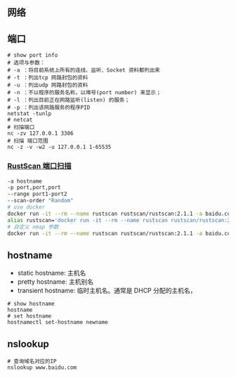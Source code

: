 ## 网络

## 端口

```shell
# show port info
# 选项与参数：
# -a ：将目前系统上所有的连线、监听、Socket 资料都列出来
# -t ：列出tcp 网路封包的资料
# -u ：列出udp 网路封包的资料
# -n ：不以程序的服务名称，以埠号(port number) 来显示；
# -l ：列出目前正在网路监听(listen) 的服务；
# -p ：列出该网路服务的程序PID
netstat -tunlp
# netcat
# 扫描端口
nc -zv 127.0.0.1 3306
# 扫描 端口范围
nc -z -v -w2 -u 127.0.0.1 1-65535
```

### [RustScan 端口扫描](https://github.com/bee-san/RustScan)

```sh
-a hostname
-p port,port,port
--range port1-port2
--scan-order "Random"
# use docker
docker run -it --rm --name rustscan rustscan/rustscan:2.1.1 -a baidu.com --range 1-65535 --scan-order "Random"
alias rustscan='docker run -it --rm --name rustscan rustscan/rustscan:2.1.1'
# 自定义 nmap 参数
docker run -it --rm --name rustscan rustscan/rustscan:2.1.1 -a baidu.com --range 1-65535 --scan-order "Random" -- -A

```

## hostname

- static hostname: 主机名
- pretty hostname: 主机别名
- transient hostname: 临时主机名。通常是 DHCP 分配的主机名，

```shell
# show hostname
hostname
# set hostname
hostnamectl set-hostname newname
```

## nslookup

```shell
# 查询域名对应的IP
nslookup www.baidu.com

```

